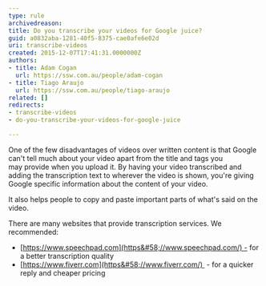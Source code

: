 ```yaml
---
type: rule
archivedreason: 
title: Do you transcribe your videos for Google juice?
guid: a0832aba-1281-40f5-8375-cae0afe6e02d
uri: transcribe-videos
created: 2015-12-07T17:41:31.0000000Z
authors:
- title: Adam Cogan
  url: https://ssw.com.au/people/adam-cogan
- title: Tiago Araujo
  url: https://ssw.com.au/people/tiago-araujo
related: []
redirects:
- transcribe-videos
- do-you-transcribe-your-videos-for-google-juice

---
```


One of the few disadvantages of videos over written content is that Google can't tell much about your video apart from the title and tags you may provide when you upload it. By having your video transcribed and adding the transcription text to wherever the video is shown, you're giving Google specific information about the content of your video.   
<!--endintro-->

It also helps people to copy and paste important parts of what's said on the video.

There are many websites that provide transcription services. We recommended:

* [https://www.speechpad.com](https&#58;//www.speechpad.com/) - for a better transcription quality
* [https://www.fiverr.com](https&#58;//www.fiverr.com/)  - for a quicker reply and cheaper pricing
